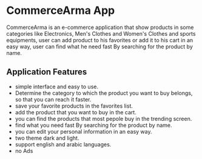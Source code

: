 # CommerceArma App

CommerceArma is an e-commerce application that show products in some categories like
Electronics, Men's Clothes and Women's Clothes and sports equipments, user can add product to
his favorites or add it to his cart in an easy way, user can find what he need fast By searching for the product by name.

## Application Features

- simple interface and easy to use.
- Determine the category to which the product you want to buy belongs, so that you can reach it faster.
- save your favorite products in the favorites list.
- add the product that you want to buy in the cart.
- you can find the products that most pepole buy in the trending screen.
- find what you need fast By searching for the product by name. 
- you can edit your personal information in an easy way.
- two theme dark and light.
- support english and arabic languages.
- no Ads




